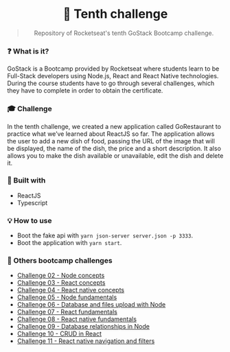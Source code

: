 <h1 align="center">🚀 Tenth challenge</h1>

<blockquote align="center">Repository of Rocketseat's tenth GoStack Bootcamp challenge.</blockquote>

### ❓ What is it?
GoStack is a Bootcamp provided by Rocketseat where students learn to be Full-Stack developers using Node.js, React and React Native technologies. During the course students have to go through several challenges, which they have to complete in order to obtain the certificate.

### 🎓 Challenge
In the tenth challenge, we created a new application called GoRestaurant to practice what we’ve learned about ReactJS so far. The application allows the user to add a new dish of food, passing the URL of the image that will be displayed, the name of the dish, the price and a short description. It also allows you to make the dish available or unavailable, edit the dish and delete it.

### 🚧 Built with
- ReactJS
- Typescript

### 💡 How to use
- Boot the fake api with `yarn json-server server.json -p 3333`.
- Boot the application with `yarn start`.

### 📂 Others bootcamp challenges
- <a href="https://github.com/allyfx/challenge_two_node">Challenge 02 - Node concepts</a>
- <a href="https://github.com/allyfx/challenge_three_reactjs">Challenge 03 - React concepts</a>
- <a href="https://github.com/allyfx/challenge_four_reactnative">Challenge 04 - React native concepts</a>
- <a href="https://github.com/allyfx/challenge_five_nodejs">Challenge 05 - Node fundamentals</a>
- <a href="https://github.com/allyfx/challenge_six_nodejs">Challenge 06 - Database and files upload with Node</a>
- <a href="https://github.com/allyfx/challenge_seven_reactjs">Challenge 07 - React fundamentals</a>
- <a href="https://github.com/allyfx/challenge_eight_reactnative">Challenge 08 - React native fundamentals</a>
- <a href="https://github.com/allyfx/challenge_nine_node">Challenge 09 - Database relationships in Node</a>
- <a href="https://github.com/allyfx/challenge_ten_node">Challenge 10 - CRUD in React</a>
- <a href="https://github.com/allyfx/challenge_eleven_node">Challenge 11 - React native navigation and filters</a>
